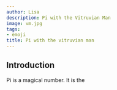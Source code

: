 ```yaml
---
author: Lisa
description: Pi with the Vitruvian Man
image: vm.jpg
tags:
- emoji
title: Pi with the vitruvian man
---
```


## Introduction

Pi is a magical number. It is the 